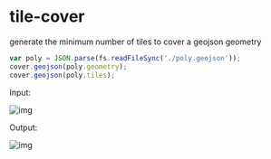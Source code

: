 tile-cover
==========

generate the minimum number of tiles to cover a geojson geometry


```js
var poly = JSON.parse(fs.readFileSync('./poly.geojson'));
cover.geojson(poly.geometry);
cover.geojson(poly.tiles);
```

Input:

![img](https://dl.dropbox.com/s/xf3ifvut64ay6jf/Screenshot%202014-08-05%2016.21.03.png)


Output:

![img](https://dl.dropbox.com/s/8fjof4uep86hwlc/Screenshot%202014-08-05%2016.21.24.png)